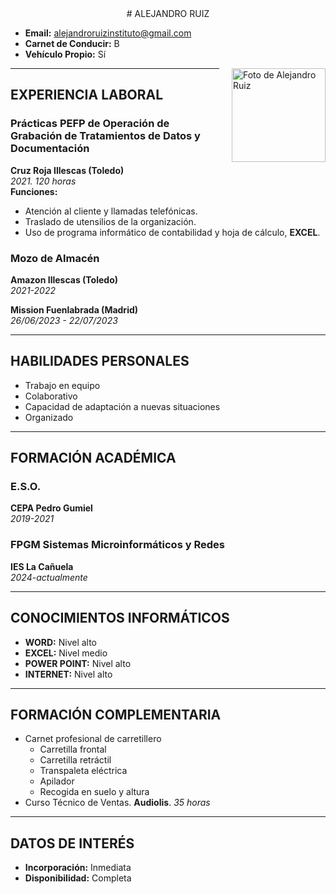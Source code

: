 <div style="text-align: center;">
# ALEJANDRO RUIZ
</div>

- **Email:** alejandroruizinstituto@gmail.com
- **Carnet de Conducir:** B
- **Vehículo Propio:** Sí

<img src="https://static9.depositphotos.com/1518767/1121/i/950/depositphotos_11213282-stock-photo-portrait-of-a-man-hiding.jpg" alt="Foto de Alejandro Ruiz" style="float: right; width: 150px; height: auto; margin-left: 20px;"/>

---

## EXPERIENCIA LABORAL

### Prácticas PEFP de Operación de Grabación de Tratamientos de Datos y Documentación
**Cruz Roja Illescas (Toledo)**  
*2021. 120 horas*  
**Funciones:**
- Atención al cliente y llamadas telefónicas.
- Traslado de utensilios de la organización.
- Uso de programa informático de contabilidad y hoja de cálculo, **EXCEL**.

### Mozo de Almacén
**Amazon Illescas (Toledo)**  
*2021-2022*  

**Mission Fuenlabrada (Madrid)**  
*26/06/2023 - 22/07/2023*  

---

## HABILIDADES PERSONALES

- Trabajo en equipo
- Colaborativo
- Capacidad de adaptación a nuevas situaciones
- Organizado

---

## FORMACIÓN ACADÉMICA

### E.S.O.
**CEPA Pedro Gumiel**  
*2019-2021*

### FPGM Sistemas Microinformáticos y Redes
**IES La Cañuela**  
*2024-actualmente*

---

## CONOCIMIENTOS INFORMÁTICOS

- **WORD:** Nivel alto
- **EXCEL:** Nivel medio
- **POWER POINT:** Nivel alto
- **INTERNET:** Nivel alto

---

## FORMACIÓN COMPLEMENTARIA

- Carnet profesional de carretillero
  - Carretilla frontal
  - Carretilla retráctil
  - Transpaleta eléctrica
  - Apilador
  - Recogida en suelo y altura
- Curso Técnico de Ventas. **Audiolis**. *35 horas*

---

## DATOS DE INTERÉS

- **Incorporación:** Inmediata
- **Disponibilidad:** Completa

